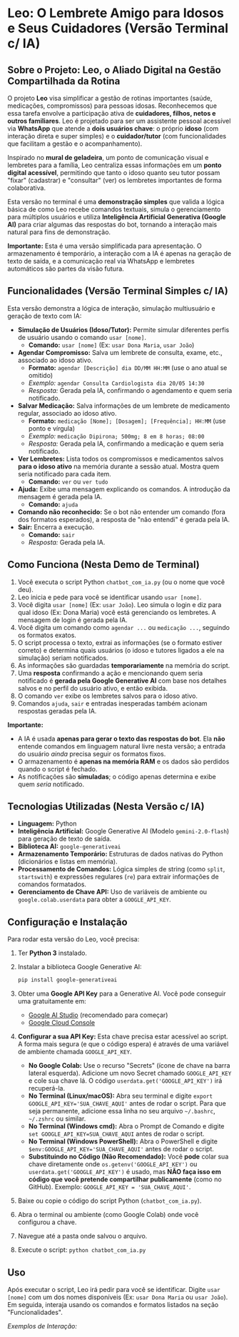 # Leo: O Lembrete Amigo para Idosos e Seus Cuidadores (Versão Terminal c/ IA)

## Sobre o Projeto: Leo, o Aliado Digital na Gestão Compartilhada da Rotina

O projeto **Leo** visa simplificar a gestão de rotinas importantes (saúde, medicações, compromissos) para pessoas idosas. Reconhecemos que essa tarefa envolve a participação ativa de **cuidadores, filhos, netos e outros familiares**. Leo é projetado para ser um assistente pessoal acessível via **WhatsApp** que atende a **dois usuários chave**: o próprio **idoso** (com interação direta e super simples) e o **cuidador/tutor** (com funcionalidades que facilitam a gestão e o acompanhamento).

Inspirado no **mural de geladeira**, um ponto de comunicação visual e lembretes para a família, Leo centraliza essas informações em um **ponto digital acessível**, permitindo que tanto o idoso quanto seu tutor possam "fixar" (cadastrar) e "consultar" (ver) os lembretes importantes de forma colaborativa.

Esta versão no terminal é uma **demonstração simples** que valida a lógica básica de como Leo recebe comandos textuais, simula o gerenciamento para múltiplos usuários e utiliza **Inteligência Artificial Generativa (Google AI)** para criar algumas das respostas do bot, tornando a interação mais natural para fins de demonstração.

**Importante:** Esta é uma versão simplificada para apresentação. O armazenamento é temporário, a interação com a IA é apenas na geração de texto de saída, e a comunicação real via WhatsApp e lembretes automáticos são partes da visão futura.

## Funcionalidades (Versão Terminal Simples c/ IA)

Esta versão demonstra a lógica de interação, simulação multiusuário e geração de texto com IA:

* **Simulação de Usuários (Idoso/Tutor):** Permite simular diferentes perfis de usuário usando o comando `usar [nome]`.
    * **Comando:** `usar [nome]` (Ex: `usar Dona Maria`, `usar João`)
* **Agendar Compromisso:** Salva um lembrete de consulta, exame, etc., associado ao idoso ativo.
    * **Formato:** `agendar [Descrição] dia DD/MM HH:MM` (use o ano atual se omitido)
    * *Exemplo:* `agendar Consulta Cardiologista dia 20/05 14:30`
    * *Resposta:* Gerada pela IA, confirmando o agendamento e quem seria notificado.
* **Salvar Medicação:** Salva informações de um lembrete de medicamento regular, associado ao idoso ativo.
    * **Formato:** `medicação [Nome]; [Dosagem]; [Frequência]; HH:MM` (use ponto e vírgula)
    * *Exemplo:* `medicação Dipirona; 500mg; 8 em 8 horas; 08:00`
    * *Resposta:* Gerada pela IA, confirmando a medicação e quem seria notificado.
* **Ver Lembretes:** Lista todos os compromissos e medicamentos salvos **para o idoso ativo** na memória durante a sessão atual. Mostra quem seria notificado para cada item.
    * **Comando:** `ver` ou `ver tudo`
* **Ajuda:** Exibe uma mensagem explicando os comandos. A introdução da mensagem é gerada pela IA.
    * **Comando:** `ajuda`
* **Comando não reconhecido:** Se o bot não entender um comando (fora dos formatos esperados), a resposta de "não entendi" é gerada pela IA.
* **Sair:** Encerra a execução.
    * **Comando:** `sair`
    * *Resposta:* Gerada pela IA.

## Como Funciona (Nesta Demo de Terminal)

1.  Você executa o script Python `chatbot_com_ia.py` (ou o nome que você deu).
2.  Leo inicia e pede para você se identificar usando `usar [nome]`.
3.  Você digita `usar [nome]` (Ex: `usar João`). Leo simula o login e diz para qual idoso (Ex: Dona Maria) você está gerenciando os lembretes. A mensagem de login é gerada pela IA.
4.  Você digita um comando como `agendar ...` ou `medicação ...`, seguindo os formatos exatos.
5.  O script processa o texto, extrai as informações (se o formato estiver correto) e determina quais usuários (o idoso e tutores ligados a ele na simulação) seriam notificados.
6.  As informações são guardadas **temporariamente** na memória do script.
7.  Uma **resposta** confirmando a ação e mencionando quem seria notificado é **gerada pela Google Generative AI** com base nos detalhes salvos e no perfil do usuário ativo, e então exibida.
8.  O comando `ver` exibe os lembretes salvos para o idoso ativo.
9.  Comandos `ajuda`, `sair` e entradas inesperadas também acionam respostas geradas pela IA.

**Importante:**

* A IA é usada **apenas para gerar o texto das respostas do bot**. Ela **não** entende comandos em linguagem natural livre nesta versão; a entrada do usuário *ainda* precisa seguir os formatos fixos.
* O armazenamento é **apenas na memória RAM** e os dados são perdidos quando o script é fechado.
* As notificações são **simuladas**; o código apenas determina e exibe quem *seria* notificado.

## Tecnologias Utilizadas (Nesta Versão c/ IA)

* **Linguagem:** Python
* **Inteligência Artificial:** Google Generative AI (Modelo `gemini-2.0-flash`) para geração de texto de saída.
* **Biblioteca AI:** `google-generativeai`
* **Armazenamento Temporário:** Estruturas de dados nativas do Python (dicionários e listas em memória).
* **Processamento de Comandos:** Lógica simples de string (como `split`, `startswith`) e expressões regulares (`re`) para extrair informações de comandos formatados.
* **Gerenciamento de Chave API:** Uso de variáveis de ambiente ou `google.colab.userdata` para obter a `GOOGLE_API_KEY`.

## Configuração e Instalação

Para rodar esta versão do Leo, você precisa:

1.  Ter **Python 3** instalado.
2.  Instalar a biblioteca Google Generative AI:
    ```bash
    pip install google-generativeai
    ```
3.  Obter uma **Google API Key** para a Generative AI. Você pode conseguir uma gratuitamente em:
    * [Google AI Studio](https://aistudio.google.com/) (recomendado para começar)
    * [Google Cloud Console](https://cloud.google.com/generative-ai)
4.  **Configurar a sua API Key:** Esta chave precisa estar acessível ao script. A forma mais segura (e que o código espera) é através de uma variável de ambiente chamada `GOOGLE_API_KEY`.
    * **No Google Colab:** Use o recurso "Secrets" (ícone de chave na barra lateral esquerda). Adicione um novo Secret chamado `GOOGLE_API_KEY` e cole sua chave lá. O código `userdata.get('GOOGLE_API_KEY')` irá recuperá-la.
    * **No Terminal (Linux/macOS):** Abra seu terminal e digite `export GOOGLE_API_KEY='SUA_CHAVE_AQUI'` antes de rodar o script. Para que seja permanente, adicione essa linha no seu arquivo `~/.bashrc`, `~/.zshrc` ou similar.
    * **No Terminal (Windows cmd):** Abra o Prompt de Comando e digite `set GOOGLE_API_KEY=SUA_CHAVE_AQUI` antes de rodar o script.
    * **No Terminal (Windows PowerShell):** Abra o PowerShell e digite `$env:GOOGLE_API_KEY='SUA_CHAVE_AQUI'` antes de rodar o script.
    * **Substituindo no Código (Não Recomendado):** Você **pode** colar sua chave diretamente onde `os.getenv('GOOGLE_API_KEY')` ou `userdata.get('GOOGLE_API_KEY')` é usado, mas **NÃO faça isso em código que você pretende compartilhar publicamente** (como no GitHub). Exemplo: `GOOGLE_API_KEY = 'SUA_CHAVE_AQUI'`.

5.  Baixe ou copie o código do script Python (`chatbot_com_ia.py`).
6.  Abra o terminal ou ambiente (como Google Colab) onde você configurou a chave.
7.  Navegue até a pasta onde salvou o arquivo.
8.  Execute o script: `python chatbot_com_ia.py`

## Uso

Após executar o script, Leo irá pedir para você se identificar. Digite `usar [nome]` com um dos nomes disponíveis (Ex: `usar Dona Maria` ou `usar João`). Em seguida, interaja usando os comandos e formatos listados na seção "Funcionalidades".

*Exemplos de Interação:*

